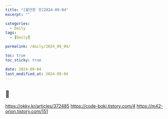 ```yaml
---
title: "[볼만한 것]2024-09-04"
excerpt: ""

categories:
  - Daily
tags:
  - [Daily]

permalink: /daily/2024_09_04/

toc: true
toc_sticky: true

date: 2024-09-04
last_modified_at: 2024-09-04
---
```


## 🦥
https://okky.kr/articles/372485
https://code-boki.tistory.com/4
https://m42-orion.tistory.com/151